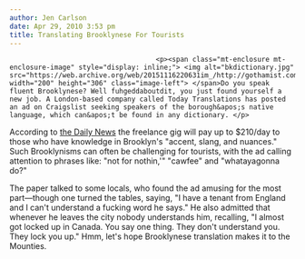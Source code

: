 ```yaml
---
author: Jen Carlson
date: Apr 29, 2010 3:53 pm
title: Translating Brooklynese For Tourists
---
```


	
										<p><span class="mt-enclosure mt-enclosure-image" style="display: inline;"> <img alt="bkdictionary.jpg" src="https://web.archive.org/web/20151116220631im_/http://gothamist.com/attachments/arts_jen/bkdictionary.jpg" width="200" height="306" class="image-left"> </span>Do you speak fluent Brooklynese? Well fuhgeddaboutdit, you just found yourself a new job. A London-based company called Today Translations has posted an ad on Craigslist seeking speakers of the borough&apos;s native language, which can&apos;t be found in any dictionary. </p>

<p>According to <a href="https://web.archive.org/web/20151116220631/http://www.nydailynews.com/ny_local/brooklyn/2010/04/29/2010-04-29_untitled__2brooklyn29m.html">the Daily News</a> the freelance gig will pay up to $210/day to those who have knowledge in Brooklyn&apos;s &quot;accent, slang, and nuances.&quot; Such Brooklynisms can often be challenging for tourists, with the ad calling attention to phrases like: &quot;not for nothin,&apos;&quot; &quot;cawfee&quot; and &quot;whatayagonna do?&quot;</p>

<p>The paper talked to some locals, who found the ad amusing for the most part&#x2014;though one turned the tables, saying, &quot;I have a tenant from England and I can&apos;t understand a fucking word he says.&quot; He also admitted that whenever he leaves the city nobody understands him, recalling, &quot;I almost got locked up in Canada. You say one thing. They don&apos;t understand you. They lock you up.&quot; Hmm, let&apos;s hope Brooklynese translation makes it to the Mounties.</p>					
										
									
				